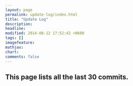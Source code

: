 ```yaml
---
layout: page
permalink: update-log/index.html
title: "Update Log"
description: 
headline: 
modified: 2014-08-12 17:52:42 +0600
tags: []
imagefeature: 
mathjax: 
chart: 
comments: false
---
```

## This page lists all the last 30 commits.



<div id="github-commits"></div>


<script src="{{ site.url }}/assets/js/vendor/github.commits.widget.js"></script>

<script>
$(function() {
	$('#github-commits').githubInfoWidget(
		{ user: 'iriscshih', repo: 'coding-star', branch: 'gh-pages', last: 30, limitMessageTo: 30 });
});
</script>  
